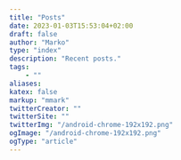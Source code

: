 ```yaml
---
title: "Posts"
date: 2023-01-03T15:53:04+02:00
draft: false
author: "Marko"
type: "index"
description: "Recent posts."
tags:
    - ""
aliases:
katex: false
markup: "mmark"
twitterCreator: ""
twitterSite: ""
twitterImg: "/android-chrome-192x192.png"
ogImage: "/android-chrome-192x192.png"
ogType: "article"
---
```


